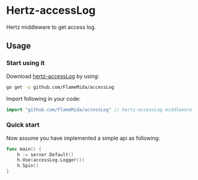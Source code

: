 # Hertz-accessLog

Hertz middleware to get access log.

## Usage

### Start using it

Download [hertz-accessLog](https://github.com/FlameMida/accessLog) by using:

```sh
go get -u github.com/FlameMida/accessLog
```

Import following in your code:

```go
import "github.com/FlameMida/accessLog" // hertz-accessLog middleware 
```

### Quick start

Now assume you have implemented a simple api as following:

```go
func main() {
    h := server.Default()
    h.Use(accessLog.Logger())
    h.Spin()
}
```
